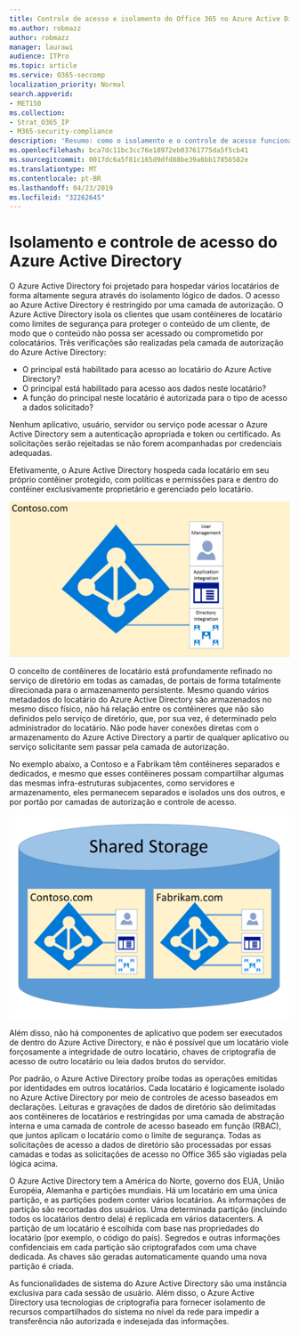 ```yaml
---
title: Controle de acesso e isolamento do Office 365 no Azure Active Directory
ms.author: robmazz
author: robmazz
manager: laurawi
audience: ITPro
ms.topic: article
ms.service: O365-seccomp
localization_priority: Normal
search.appverid:
- MET150
ms.collection:
- Strat_O365_IP
- M365-security-compliance
description: 'Resumo: como o isolamento e o controle de acesso funcionam no Azure Active Directory.'
ms.openlocfilehash: bca7dc11bc3cc76e18972eb03761775da5f5cb41
ms.sourcegitcommit: 0017dc6a5f81c165d9dfd88be39a6bb17856582e
ms.translationtype: MT
ms.contentlocale: pt-BR
ms.lasthandoff: 04/23/2019
ms.locfileid: "32262645"
---
```

# <a name="isolation-and-access-control-in-azure-active-directory"></a>Isolamento e controle de acesso do Azure Active Directory

O Azure Active Directory foi projetado para hospedar vários locatários de forma altamente segura através do isolamento lógico de dados. O acesso ao Azure Active Directory é restringido por uma camada de autorização. O Azure Active Directory isola os clientes que usam contêineres de locatário como limites de segurança para proteger o conteúdo de um cliente, de modo que o conteúdo não possa ser acessado ou comprometido por colocatários. Três verificações são realizadas pela camada de autorização do Azure Active Directory:
- O principal está habilitado para acesso ao locatário do Azure Active Directory?
- O principal está habilitado para acesso aos dados neste locatário?
- A função do principal neste locatário é autorizada para o tipo de acesso a dados solicitado?

Nenhum aplicativo, usuário, servidor ou serviço pode acessar o Azure Active Directory sem a autenticação apropriada e token ou certificado. As solicitações serão rejeitadas se não forem acompanhadas por credenciais adequadas.

Efetivamente, o Azure Active Directory hospeda cada locatário em seu próprio contêiner protegido, com políticas e permissões para e dentro do contêiner exclusivamente proprietário e gerenciado pelo locatário.
 
![Contêiner do Azure](media/office-365-isolation-azure-container.png)

O conceito de contêineres de locatário está profundamente refinado no serviço de diretório em todas as camadas, de portais de forma totalmente direcionada para o armazenamento persistente. Mesmo quando vários metadados do locatário do Azure Active Directory são armazenados no mesmo disco físico, não há relação entre os contêineres que não são definidos pelo serviço de diretório, que, por sua vez, é determinado pelo administrador do locatário. Não pode haver conexões diretas com o armazenamento do Azure Active Directory a partir de qualquer aplicativo ou serviço solicitante sem passar pela camada de autorização.

No exemplo abaixo, a Contoso e a Fabrikam têm contêineres separados e dedicados, e mesmo que esses contêineres possam compartilhar algumas das mesmas infra-estruturas subjacentes, como servidores e armazenamento, eles permanecem separados e isolados uns dos outros, e por portão por camadas de autorização e controle de acesso.
 
![Contêineres dedicados do Azure](media/office-365-isolation-azure-dedicated-containers.png)

Além disso, não há componentes de aplicativo que podem ser executados de dentro do Azure Active Directory, e não é possível que um locatário viole forçosamente a integridade de outro locatário, chaves de criptografia de acesso de outro locatário ou leia dados brutos do servidor.

Por padrão, o Azure Active Directory proíbe todas as operações emitidas por identidades em outros locatários. Cada locatário é logicamente isolado no Azure Active Directory por meio de controles de acesso baseados em declarações. Leituras e gravações de dados de diretório são delimitadas aos contêineres de locatários e restringidas por uma camada de abstração interna e uma camada de controle de acesso baseado em função (RBAC), que juntos aplicam o locatário como o limite de segurança. Todas as solicitações de acesso a dados de diretório são processadas por essas camadas e todas as solicitações de acesso no Office 365 são vigiadas pela lógica acima.

O Azure Active Directory tem a América do Norte, governo dos EUA, União Européia, Alemanha e partições mundiais. Há um locatário em uma única partição, e as partições podem conter vários locatários. As informações de partição são recortadas dos usuários. Uma determinada partição (incluindo todos os locatários dentro dela) é replicada em vários datacenters. A partição de um locatário é escolhida com base nas propriedades do locatário (por exemplo, o código do país). Segredos e outras informações confidenciais em cada partição são criptografados com uma chave dedicada. As chaves são geradas automaticamente quando uma nova partição é criada.

As funcionalidades de sistema do Azure Active Directory são uma instância exclusiva para cada sessão de usuário. Além disso, o Azure Active Directory usa tecnologias de criptografia para fornecer isolamento de recursos compartilhados do sistema no nível da rede para impedir a transferência não autorizada e indesejada das informações.
